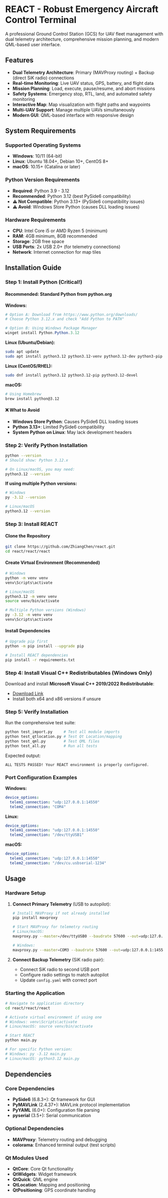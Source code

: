 # REACT - Robust Emergency Aircraft Control Terminal

A professional Ground Control Station (GCS) for UAV fleet management with dual telemetry architecture, comprehensive mission planning, and modern QML-based user interface.

## Features

- **Dual Telemetry Architecture**: Primary (MAVProxy routing) + Backup (direct SiK radio) connections
- **Real-time Monitoring**: Live UAV status, GPS, battery, and flight data
- **Mission Planning**: Load, execute, pause/resume, and abort missions
- **Safety Systems**: Emergency stop, RTL, land, and automated safety monitoring
- **Interactive Map**: Map visualization with flight paths and waypoints
- **Multi-UAV Support**: Manage multiple UAVs simultaneously
- **Modern GUI**: QML-based interface with responsive design

## System Requirements

### Supported Operating Systems
- **Windows**: 10/11 (64-bit)
- **Linux**: Ubuntu 18.04+, Debian 10+, CentOS 8+
- **macOS**: 10.15+ (Catalina or later)

### Python Version Requirements
- **Required**: Python 3.9 - 3.12
- **Recommended**: Python 3.12 (best PySide6 compatibility)
- **⚠️ Not Compatible**: Python 3.13+ (PySide6 compatibility issues)
- **⚠️ Avoid**: Windows Store Python (causes DLL loading issues)

### Hardware Requirements
- **CPU**: Intel Core i5 or AMD Ryzen 5 (minimum)
- **RAM**: 4GB minimum, 8GB recommended
- **Storage**: 2GB free space
- **USB Ports**: 2x USB 2.0+ (for telemetry connections)
- **Network**: Internet connection for map tiles

## Installation Guide

### Step 1: Install Python (Critical!)

#### Recommended: Standard Python from python.org

**Windows:**
```powershell
# Option A: Download from https://www.python.org/downloads/
# Choose Python 3.12.x and check "Add Python to PATH"

# Option B: Using Windows Package Manager
winget install Python.Python.3.12
```

**Linux (Ubuntu/Debian):**
```bash
sudo apt update
sudo apt install python3.12 python3.12-venv python3.12-dev python3-pip
```

**Linux (CentOS/RHEL):**
```bash
sudo dnf install python3.12 python3.12-pip python3.12-devel
```

**macOS:**
```bash
# Using Homebrew
brew install python@3.12
```

#### ❌ What to Avoid
- **Windows Store Python**: Causes PySide6 DLL loading issues
- **Python 3.13+**: Limited PySide6 compatibility
- **System Python on Linux**: May lack development headers

### Step 2: Verify Python Installation

```bash
python --version
# Should show: Python 3.12.x

# On Linux/macOS, you may need:
python3.12 --version
```

**If using multiple Python versions:**
```bash
# Windows
py -3.12 --version

# Linux/macOS  
python3.12 --version
```

### Step 3: Install REACT

#### Clone the Repository
```bash
git clone https://github.com/ZhiangChen/react.git
cd react/react/react
```

#### Create Virtual Environment (Recommended)
```bash
# Windows
python -m venv venv
venv\Scripts\activate

# Linux/macOS
python3.12 -m venv venv
source venv/bin/activate

# Multiple Python versions (Windows)
py -3.12 -m venv venv
venv\Scripts\activate
```

#### Install Dependencies
```bash
# Upgrade pip first
python -m pip install --upgrade pip

# Install REACT dependencies
pip install -r requirements.txt
```

### Step 4: Install Visual C++ Redistributables (Windows Only)

Download and install **Microsoft Visual C++ 2019/2022 Redistributable**:
- [Download Link](https://docs.microsoft.com/en-us/cpp/windows/latest-supported-vc-redist)
- Install both x64 and x86 versions if unsure

### Step 5: Verify Installation

Run the comprehensive test suite:
```bash
python test_import.py     # Test all module imports
python test_qtlocation.py # Test Qt Location/mapping
python test_qml.py        # Test QML files
python test_all.py        # Run all tests
```

Expected output:
```
ALL TESTS PASSED! Your REACT environment is properly configured.
```


### Port Configuration Examples

**Windows:**
```yaml
device_options:
  telem1_connection: "udp:127.0.0.1:14550"
  telem2_connection: "COM4"
```

**Linux:**
```yaml
device_options:
  telem1_connection: "udp:127.0.0.1:14550" 
  telem2_connection: "/dev/ttyUSB1"
```

**macOS:**
```yaml
device_options:
  telem1_connection: "udp:127.0.0.1:14550"
  telem2_connection: "/dev/cu.usbserial-1234"
```

## Usage

### Hardware Setup

1. **Connect Primary Telemetry** (USB to autopilot):
   ```bash
   # Install MAVProxy if not already installed
   pip install mavproxy
   
   # Start MAVProxy for telemetry routing
   # Linux/macOS:
   mavproxy.py --master=/dev/ttyUSB0 --baudrate 57600 --out=udp:127.0.0.1:14550
   
   # Windows:
   mavproxy.py --master=COM3 --baudrate 57600 --out=udp:127.0.0.1:14550
   ```

2. **Connect Backup Telemetry** (SiK radio pair):
   - Connect SiK radio to second USB port
   - Configure radio settings to match autopilot
   - Update `config.yaml` with correct port

### Starting the Application

```bash
# Navigate to application directory
cd react/react/react

# Activate virtual environment if using one
# Windows: venv\Scripts\activate
# Linux/macOS: source venv/bin/activate

# Start REACT
python main.py

# For specific Python version:
# Windows: py -3.12 main.py
# Linux/macOS: python3.12 main.py
```



## Dependencies

### Core Dependencies
- **PySide6** (6.8.3+): Qt framework for GUI
- **PyMAVLink** (2.4.37+): MAVLink protocol implementation  
- **PyYAML** (6.0+): Configuration file parsing
- **pyserial** (3.5+): Serial communication

### Optional Dependencies  
- **MAVProxy**: Telemetry routing and debugging
- **colorama**: Enhanced terminal output (test scripts)

### Qt Modules Used
- **QtCore**: Core Qt functionality
- **QtWidgets**: Widget framework
- **QtQuick**: QML engine
- **QtLocation**: Mapping and positioning
- **QtPositioning**: GPS coordinate handling


